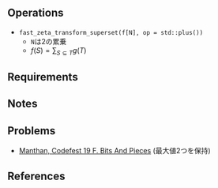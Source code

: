 ## Operations

- `fast_zeta_transform_superset(f[N], op = std::plus())`
	- `N`は2の累乗
	- $f(S) = \sum_{S\subseteq T} g(T)$

## Requirements

## Notes

## Problems

- [Manthan, Codefest 19 F. Bits And Pieces](https://codeforces.com/contest/1208/problem/F) (最大値2つを保持)

## References
